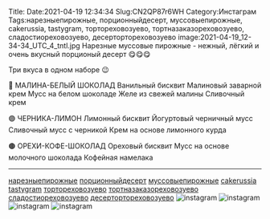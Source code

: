 Title:
Date:2021-04-19 12:34:34
Slug:CN2QP87r6WH
Category:Инстаграм
Tags:нарезныепирожные, порционныйдесерт, муссовыепирожные, cakerussia, tastygram, тортореховозуево, тортназаказореховозуево, сладостиореховозуево, десертортореховозуево
image:2021-04-19_12-34-34_UTC_4_tntl.jpg
Нарезные муссовые пирожные -  нежный, лёгкий и очень вкусный порционый десерт 😋😋😋

Три вкуса в одном наборе 😉

🔴 МАЛИНА-БЕЛЫЙ ШОКОЛАД 
  Ванильный бисквит
  Малиновый заварной крем 
  Мусс на белом шоколаде 
  Желе из свежей малины
  Сливочный крем

🟣 ЧЕРНИКА-ЛИМОН
  Лимонный бисквит
  Йогуртовый черничный мусс
  Сливочный мусс с черникой
  Крем на основе лимонного курда 

🟤 ОРЕХИ-КОФЕ-ШОКОЛАД
  Ореховый бисквит
  Мусс на основе молочного шоколада 
  Кофейная намелака 
 _____________________________________
[нарезныепирожные]({tag}нарезныепирожные) [порционныйдесерт]({tag}порционныйдесерт) [муссовыепирожные]({tag}муссовыепирожные) [cakerussia]({tag}cakerussia) [tastygram]({tag}tastygram) [тортореховозуево]({tag}тортореховозуево) [тортназаказореховозуево]({tag}тортназаказореховозуево) [сладостиореховозуево]({tag}сладостиореховозуево) [десертортореховозуево]({tag}десертортореховозуево)
![instagram]({attach}images/2021-04-19_12-34-34_UTC_4.jpg)
![instagram]({attach}images/2021-04-19_12-34-34_UTC_3.jpg)
![instagram]({attach}images/2021-04-19_12-34-34_UTC_1.jpg)
![instagram]({attach}images/2021-04-19_12-34-34_UTC_2.jpg)
